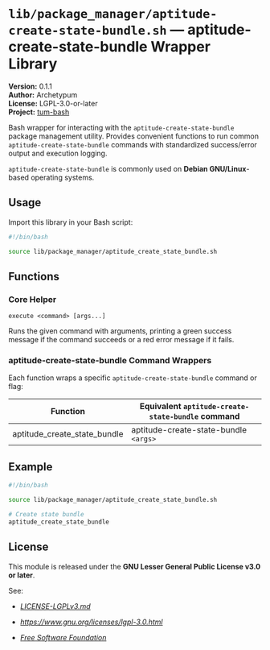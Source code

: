 # `lib/package_manager/aptitude-create-state-bundle.sh` — aptitude-create-state-bundle Wrapper Library

**Version:** 0.1.1  
**Author:** Archetypum  
**License:** LGPL-3.0-or-later  
**Project:** [tum-bash](https://github.com/Archetypum/tum-bash.git)

Bash wrapper for interacting with the `aptitude-create-state-bundle` package management utility. Provides convenient functions to run common `aptitude-create-state-bundle` commands with standardized success/error output and execution logging.

`aptitude-create-state-bundle` is commonly used on **Debian GNU/Linux**-based operating systems.

## Usage

Import this library in your Bash script:

```bash
#!/bin/bash

source lib/package_manager/aptitude_create_state_bundle.sh
```

## Functions

### Core Helper

`execute <command> [args...]`

Runs the given command with arguments, printing a green success message if the command succeeds or a red error message if it fails.

### aptitude-create-state-bundle Command Wrappers

Each function wraps a specific `aptitude-create-state-bundle` command or flag:

| **Function**                 | **Equivalent `aptitude-create-state-bundle` command** |
|------------------------------|-------------------------------------------------------|
| aptitude_create_state_bundle | aptitude-create-state-bundle `<args>`                 |

## Example

```bash
#!/bin/bash

source lib/package_manager/aptitude_create_state_bundle.sh

# Create state bundle
aptitude_create_state_bundle
```

## License

This module is released under the **GNU Lesser General Public License v3.0 or later**.

See:

- [_LICENSE-LGPLv3.md_](https://github.com/Archetypum/tum-bash/blob/master/LICENSE-LGPLv3.md)

- _https://www.gnu.org/licenses/lgpl-3.0.html_

- [_Free Software Foundation_](https://www.fsf.org/)
